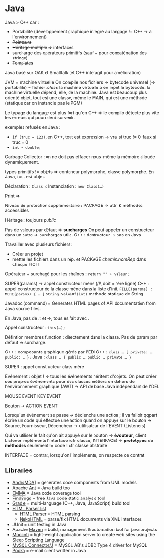 # Java

Java > C++ car :

* Portabilité (développement graphique integré au langage != C++ -> à l'environnement)
* ~~Pointeurs~~
* ~~Héritage multiple~~ => interfaces
* ~~surcharge des opérateurs~~ primitifs (sauf + pour concaténation des strings)
* ~~Templates~~

Java basé sur OAK et Smalltalk (et C++ interagit pour amélioration)

JVM = machine virtuelle
On compile nos fichiers => bytecode universel (=> portabilité) = fichier _.class_
la machine virtuelle a en input le bytecode.
la machine virtuelle dépend, elle, de la machine.
Java est beaucoup plus orienté objet, tout est une classe, même le MAIN, qui est une méthode (statique car on instancie pas le PGM)

Le typage du langage est plus fort qu'en C++
=> le compilo détecte plus vite les erreurs qui pourraient survenir.

exemples refusés en Java :

* `if (truc = 123)`, en C++, tout est expression -> vrai si truc != 0, faux si truc = 0
* `int = double;`

Garbage Collector : on ne doit pas effacer nous-même la mémoire allouée dynamiquement.

types primitifs != objets => conteneur polymorphe, classe polymorphe.
En Java, tout est objet.

Déclaration : `Class c`
Instanciation : `new Class(…)`

Print =>

Niveau de protection supplémentaire : PACKAGE -> attr. & méthodes accessibles

Héritage : toujours _public_

Pas de valeurs par défaut => **surcharges**
On peut appeler un constructeur dans un autre => ~~surcharges~~ utile.
C++ : destructeur -> pas en Java

Travailler avec plusieurs fichiers :

* Créer un projet
* mettre les fichiers dans un rép. et PACKAGE _chemin.nomRep_ dans chaque FICH

Opérateur + surchagé pour les chaînes : `return "" + valeur;`

SUPER(params) -> appel constructeur mène (/!\ doit = 1ère ligne)
C++ : appel constructeur de la classe mène dans la liste d'init.
`FILLE(params) : MERE(params) { … }`
`String.ValueOf(int)` méthode statique de String

Javadoc (command) = Generates HTML pages of API documentation from Java source files.

En Java, pas de _::_ et _->_, tous es fait avec _._

Appel constructeur : `this(…);`

Défintion membres function : directement dans la classe.
Pas de param par défaut => surcharge.

C++ : composants graphique gérés par l'EDI
C++ : `class … { private: … public: … };`
Java : `class … { public … public … private … }`

SUPER : appel constructeur class mère

Evénement : objet ! => tous les événements héritent d'objets.
On peut créer ses propres événements pour des classes métiers en dehors de l'environnement graphique (AWT) -> API de base Java indépendant de l'DEI.

MOUSE EVENT
KEY EVENT

Bouton -> ACTION EVENT

Lorsqu'un événement se passe -> déclenche une action ; il va falloir qqpart écrire un code qui effectue une action quand on appuye sur le bouton -> Source, Fournisseur, Décencheur -> utilisateur de l'EVENT (Listeners)

Qui va utiliser le fait qu'on ait appuyé sur le bouton -> **évouteur**, client
Listener implémente l'interface (cfr classe, INTERFACE) => **prototypes** de **méthodes** seulement != code !
cfr classe abstraite

INTERFACE = contrat, lorsqu'on l'implémente, on respecte ce contrat

## Libraries

* [AndroMDA](http://andromda.sourceforge.net/andromda-documentation/getting-started-java/)] = generates code components from UML models
* Apache [Ant](https://ant.apache.org/) = Java build tool
* [EMMA](http://emma.sourceforge.net/) = Java code coverage tool
* [FindBugs](http://findbugs.sourceforge.net/) = free Java code static analysis tool
* [Gradle](https://gradle.org/) = multi-language (C++, Java, JavaScript) build tool
* [HTML Parser list](https://java-source.net/open-source/html-parsers)
  * [HTML Parser](http://htmlparser.sourceforge.net/) = HTML parsing
  * [NekoHTML](http://nekohtml.sourceforge.net/) = parse/fix HTML documents via XML interfaces
* JUnit = unit testing in Java
* Apache [Maven](https://maven.apache.org/what-is-maven.html) = build, management & automation tool for java projects
* [Moconti](http://hick.org/~raffi/moconti.html) = light-weight application server to create web sites using the [Sleep Scripting Language](http://sleep.dashnine.org/)
* [MySQL Connector/J](https://www.w3resource.com/mysql/mysql-java-connection.php) = MySQL AB's JDBC Type 4 driver for MySQL
* [Pooka](https://suberic.net/pooka/) = e-mail client written in Java
